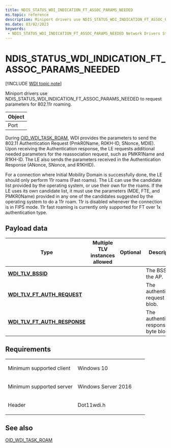 ```yaml
---
title: NDIS_STATUS_WDI_INDICATION_FT_ASSOC_PARAMS_NEEDED
ms.topic: reference
description: Miniport drivers use NDIS_STATUS_WDI_INDICATION_FT_ASSOC_PARAMS_NEEDED to request parameters for 802.11r roaming.ObjectPort .
ms.date: 03/02/2023
keywords:
 - NDIS_STATUS_WDI_INDICATION_FT_ASSOC_PARAMS_NEEDED Network Drivers Starting with Windows Vista
---
```


# NDIS\_STATUS\_WDI\_INDICATION\_FT\_ASSOC\_PARAMS\_NEEDED

[!INCLUDE [WDI topic note](../includes/wdi-version-warning.md)]


Miniport drivers use NDIS\_STATUS\_WDI\_INDICATION\_FT\_ASSOC\_PARAMS\_NEEDED to request parameters for 802.11r roaming.

| Object |
|--------|
| Port   |

 

During [OID\_WDI\_TASK\_ROAM](oid-wdi-task-roam.md), WDI provides the parameters to send the 802.11 Authentication Request (PmkR0Name, R0KH-ID, SNonce, MDIE). Upon receiving the Authentication response, the LE requests additional needed parameters for the reassociation request, such as PMKR1Name and R1KH-ID. The LE also sends the parameters received in the Authentication Response (ANonce, SNonce, and R1KHID).

For a connection where Initial Mobility Domain is successfully done, the LE should only perform 11r roams (Fast roams). The LE can use the candidate list provided by the operating system, or use their own for the roams. If the LE uses its own candidate list, it must use the parameters (MDE, FTE, and PMKR0Name) provided in any one of the candidates suggested by the operating system to do a 11r roam. 11r is disabled whenever the connection is in FIPS mode. 11r fast roaming is currently only supported for FT over 1x authentication type.

## Payload data


| Type                                                                  | Multiple TLV instances allowed | Optional | Description                            |
|-----------------------------------------------------------------------|--------------------------------|----------|----------------------------------------|
| [**WDI\_TLV\_BSSID**](./wdi-tlv-bssid.md)                         |                                |          | The BSSID of the AP.                   |
| [**WDI\_TLV\_FT\_AUTH\_REQUEST**](./wdi-tlv-ft-auth-request.md)   |                                |          | The authentication request byte blob.  |
| [**WDI\_TLV\_FT\_AUTH\_RESPONSE**](./wdi-tlv-ft-auth-response.md) |                                |          | The authentication response byte blob. |

 

## Requirements

<table>
<colgroup>
<col width="50%" />
<col width="50%" />
</colgroup>
<tbody>
<tr class="odd">
<td><p>Minimum supported client</p></td>
<td><p>Windows 10</p></td>
</tr>
<tr class="even">
<td><p>Minimum supported server</p></td>
<td><p>Windows Server 2016</p></td>
</tr>
<tr class="odd">
<td><p>Header</p></td>
<td>Dot11wdi.h</td>
</tr>
</tbody>
</table>

## See also


[OID\_WDI\_TASK\_ROAM](oid-wdi-task-roam.md)

 

